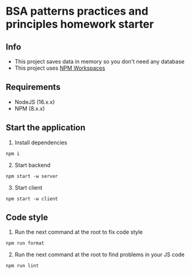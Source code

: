 # BSA patterns practices and principles homework starter

## Info

- This project saves data in memory so you don't need any database
- This project uses [NPM Workspaces](https://docs.npmjs.com/cli/v7/using-npm/workspaces)

## Requirements

- NodeJS (16.x.x)
- NPM (8.x.x)

## Start the application

1. Install dependencies

```
npm i
```

2. Start backend

```
npm start -w server
```

3. Start client

```
npm start -w client
```

## Code style
1. Run the next command at the root to fix code style
 ```
 npm run format
 ``` 
2. Run the next command at the root to find problems in your JS code
```
npm run lint 
```


